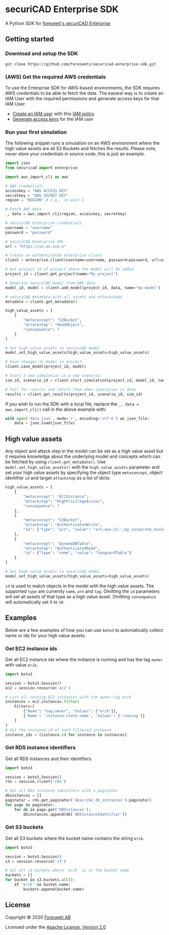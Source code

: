 # securiCAD Enterprise SDK
A Python SDK for [foreseeti's securiCAD Enterprise](https://foreseeti.com/securicad-enterprise/)

## Getting started

### Download and setup the SDK
```shell
git clone https://github.com/foreseeti/securicad-enterprise-sdk.git
```

### (AWS) Get the required AWS credentials
To use the Enterprise SDK for AWS-based environments, the SDK requires AWS credentials to be able to fetch the data. The easiest way is to create an IAM User with the required permissions and generate access keys for that IAM User:
* [Create an IAM user](https://docs.aws.amazon.com/IAM/latest/UserGuide/id_users_create.html) with this [IAM policy](https://vanguard.securicad.com/iam_policy.json)
* [Generate access keys](https://docs.aws.amazon.com/IAM/latest/UserGuide/id_credentials_access-keys.html) for the IAM user

### Run your first simulation
The following snippet runs a simulation on an AWS environment where the high value assets are all S3 Buckets and fetches the results. Please note, never store your credentials in source code, this is just an example.
```python
import json
from securicad import enterprise

import aws_import_cli as aws

# AWS credentials
accesskey = "AWS ACCESS KEY"
secretkey = "AWS SECRET KEY"
region = "REGION" # e.g., us-east-1

# Fetch AWS data
_, data = aws.import_cli(region, accesskey, secretkey)

# securiCAD Enterprise credentials
username = "username"
password = "password"

# securiCAD Enterprise URL
url = "https://xx.xx.xxx.x"

# Create an authenticated enterprise client
client = enterprise.client(username=username, password=password, url=url)

# Get project id of project where the model will be added
project_id = client.get_project(name="My project")

# Generate securiCAD model from AWS data
model_id, model = client.add_model(project_id, data, name="my-model")

# securiCAD metadata with all assets and attacksteps
metadata = client.get_metadata()

high_value_assets = [
    {
        "metaconcept": "S3Bucket",
        "attackstep": "ReadObject",
        "consequence": 7
    }
]

# Set high value assets in securiCAD model
model.set_high_value_assets(high_value_assets=high_value_assets)

# Save changes to model in project
client.save_model(project_id, model)

# Start a new simulation in a new scenario
sim_id, scenario_id = client.start_simulation(project_id, model_id, name="My first simulation")

# Poll for results and return them when simulation is done
results = client.get_results(project_id, scenario_id, sim_id)

```

If you wish to run the SDK with a local file, replace the `_, data = aws.import_cli()` call in the above example with:

```python
with open('data.json', mode='r', encoding='utf-8') as json_file:
    data = json.load(json_file)

```

## High value assets

Any object and attack step in the model can be set as a high value asset but it requires knowledge about the underlying model and concepts which can be fetched by using `client.get_metadata()`. Use `model.set_high_value_assets()` with the `high_value_assets` parameter and set your high value assets by specifying the object type `metaconcept`, object identifier `id` and target `attackstep` as a list of dicts:
```python
high_value_assets = [
    {
        "metaconcept": "EC2Instance",
        "attackstep": "HighPrivilegeAccess",
        "consequence": 7
    },    
    {
        "metaconcept": "S3Bucket",
        "attackstep": "AuthenticatedWrite",
        "id": {"type": "arn", "value": "arn:aws:s3:::my_corporate_bucket/"}  
    },
    {
        "metaconcept": "DynamoDBTable",
        "attackstep": "AuthenticatedRead",
        "id": {"type": "name", "value": "VanguardTable"}
    }
]

# Set high value assets in securiCAD model
model.set_high_value_assets(high_value_assets=high_value_assets)
```
`id` is used to match objects in the model with the high value assets. The supported `type` are currently `name`, `arn` and `tag`. Omitting the `id` parameters will set all assets of that type as a high value asset. Omitting `consequence` will automatically set it to `10`.

## Examples
Below are a few examples of how you can use `boto3` to automatically collect name or ids for your high value assets.

### Get EC2 instance ids
Get all EC2 instance ids where the instance is running and has the tag `owner` with value `erik`.

```python
import boto3

session = boto3.Session()
ec2 = session.resource('ec2')

# List all running EC2 instances with the owner-tag erik
instances = ec2.instances.filter(
    Filters=[
        {"Name": "tag:owner", "Values": ["erik"]},
        {'Name': 'instance-state-name', 'Values': ['running']}
    ]
)
# Get the instance-id of each filtered instance
instance_ids = [instance.id for instance in instances]

```

### Get RDS instance identifiers
Get all RDS instances and their identifiers.

```python
import boto3

session = boto3.Session()
rds = session.client('rds')

# Get all RDS instance identifers with a paginator
dbinstances = []
paginator = rds.get_paginator('describe_db_instances').paginate()
for page in paginator:
    for db in page.get('DBInstances'):
        dbinstances.append(db['DBInstanceIdentifier'])

```

### Get S3 buckets
Get all S3 buckets where the bucket name contains the string `erik`.

```python
import boto3

session = boto3.Session()
s3 = session.resource('s3')

# Get all s3 buckets where `erik` is in the bucket name
buckets = []
for bucket in s3.buckets.all():
    if 'erik' in bucket.name:
        buckets.append(bucket.name)

```

## License

Copyright © 2020 [Foreseeti AB](https://www.foreseeti.com/)

Licensed under the [Apache License, Version 2.0](https://www.apache.org/licenses/LICENSE-2.0)
